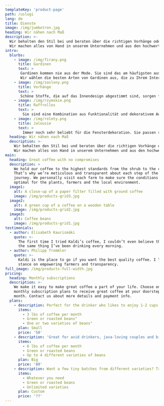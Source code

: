 ```yaml
---
templateKey: 'product-page'
path: /uslugi
lang: de
title: Dienste
image: /img/jumbotron.jpg
heading: Wir nähen nach Maß
description: >-
  Wir behalten den Stil bei und beraten über die richtigen Vorhänge oder Vorhänge für das Haus oder die Wohnung. Wir haben eine Palette von Mustern und Farben
  Wir machen alles von Hand in unserem Unternehmen und aus den hochwertigsten Materialien. Finden Sie heraus, was wir für Sie nähen können.
intro:
  blurbs:
    - image: /img/firany.png
      title: Gardinen
      text: >
       Gardinen kommen nie aus der Mode. Sie sind das am häufigsten ausgewählte Produkt für die Fensterdekoration in unserem Ausstellungsraum. 
       Wir wählen die besten Arten von Gardinen aus, die zu Ihrem Interieur passen.
    - image: /img/zaslony.png
      title: Vorhänge
      text: >
       Schöne Stoffe, die auf das Innendesign abgestimmt sind, sorgen für ein stimmiges und stilvolles Innendesign. Wir verwenden oft Vorhänge, um Fenster zu dekorieren. Sie verleihen dem Raum einen einzigartigen Charakter. 
    - image: /img/rzymskie.png
      title: Raffrollos
      text: >
        Sie sind eine Kombination aus Funktionalität und dekorativem Aussehen. Wir lieben es, Raffrollos für die Gestaltung von Fensterdekorationen zu verwenden, da diese (genau wie herkömmliche Jalousien) vor der Sonne schützen und äußerst effektiv aussehen.
    - image: /img/rolety.png
      title: Jalousie
      text: >
        Immer noch sehr beliebt für die Fensterdekoration. Sie passen sowohl in moderne als auch in klassische Innenräume. Rollläden sind äußerst funktional und ihre geeignete Auswahl wird eine subtile Ergänzung der Inneneinrichtung sein.
  heading: Wir nähen nach Maß
  description: >-
    Wir behalten den Stil bei und beraten über die richtigen Vorhänge oder Vorhänge für das Haus oder die Wohnung. Wir haben eine Palette von Mustern und Farben
    Wir machen alles von Hand in unserem Unternehmen und aus den hochwertigsten Materialien. Finden Sie heraus, was wir für Sie nähen können.
main:
  heading: Great coffee with no compromises
  description: >
    We hold our coffee to the highest standards from the shrub to the cup.
    That’s why we’re meticulous and transparent about each step of the coffee’s
    journey. We personally visit each farm to make sure the conditions are
    optimal for the plants, farmers and the local environment.
  image1:
    alt: A close-up of a paper filter filled with ground coffee
    image: /img/products-grid3.jpg
  image2:
    alt: A green cup of a coffee on a wooden table
    image: /img/products-grid2.jpg
  image3:
    alt: Coffee beans
    image: /img/products-grid1.jpg
testimonials:
  - author: Elisabeth Kaurismäki
    quote: >-
      The first time I tried Kaldi’s coffee, I couldn’t even believe that was
      the same thing I’ve been drinking every morning.
  - author: Philipp Trommler
    quote: >-
      Kaldi is the place to go if you want the best quality coffee. I love their
      stance on empowering farmers and transparency.
full_image: /img/products-full-width.jpg
pricing:
  heading: Monthly subscriptions
  description: >-
    We make it easy to make great coffee a part of your life. Choose one of our
    monthly subscription plans to receive great coffee at your doorstep each
    month. Contact us about more details and payment info.
  plans:
    - description: Perfect for the drinker who likes to enjoy 1-2 cups per day.
      items:
        - 3 lbs of coffee per month
        - Green or roasted beans"
        - One or two varieties of beans"
      plan: Small
      price: '50'
    - description: 'Great for avid drinkers, java-loving couples and bigger crowds'
      items:
        - 6 lbs of coffee per month
        - Green or roasted beans
        - Up to 4 different varieties of beans
      plan: Big
      price: '80'
    - description: Want a few tiny batches from different varieties? Try our custom plan
      items:
        - Whatever you need
        - Green or roasted beans
        - Unlimited varieties
      plan: Custom
      price: '??'
---
```

